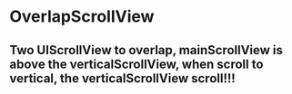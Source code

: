 # OverlapScrollView

## Two UIScrollView to overlap, mainScrollView is above the verticalScrollView, when scroll to vertical, the verticalScrollView scroll!!!
